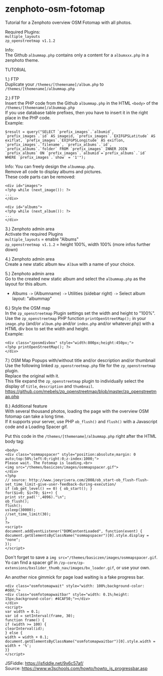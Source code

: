 # zenphoto-osm-fotomap
Tutorial for a Zenphoto overview OSM Fotomap with all photos.   

Required Plugins:   
`multiple_layouts`   
`zp_openstreetmap v1.1.2`   

Info:   
The Github `albummap.php` contains only a content for a `albumxxx.php` in a zenphoto theme.   

TUTORIAL   

1.) FTP   
Duplicate your `/themes/[themename]/album.php` to `/themes/[themename]/albummap.php`   

2.) FTP   
Insert the PHP code from the Github `albummap.php` in the HTML `<body>` of the `/themes/[themename]/albummap.php`  
If you use database table prefixes, then you have to insert it in the right place in the PHP code.   
Example:    
<pre><code>$result = query("SELECT `prefix_images`.`albumid`, `prefix_images`.`id` AS imageid, `prefix_images`.`EXIFGPSLatitude` AS exiflat, `prefix_images`.`EXIFGPSLongitude` AS exiflon, `prefix_images`.`filename`, `prefix_albums`.`id`, `prefix_albums`.`folder` FROM `prefix_images` INNER JOIN `prefix_albums` ON `prefix_images`.`albumid`=`prefix_albums`.`id` WHERE `prefix_images`.`show` = '1'");</code></pre>    
   
Info: You can freely design the `albummap.php`.   
Remove all code to display albums and pictures.   
These code parts can be removed:   
<pre><code>&lt;div id="images"&gt;
&lt;?php while (next_image()): ?&gt;
...
&lt;/div&gt;</code></pre>
<pre><code>&lt;div id="albums"&gt;
&lt;?php while (next_album()): ?&gt;
...
&lt;/div&gt;</code></pre>   

3.) Zenphoto admin area   
Activate the required Plugins   
`multiple_layouts` = enable "Albums"   
`zp_openstreetmap v1.1.2` = height 100%, width 100% (more infos further down)   

4.)  Zenphoto admin area   
Create a new static album `New Album` with a name of your choice.      

5.)  Zenphoto admin area   
Go to the created new static album and select the `albummap.php` as the layout for this album.   
- Albums `->` (Albumname) `->` Utilities (sidebar right) `->` Select album layout: "albummap"   

6.) Style the OSM map   
In the `zp_openstreetmap` Plugin settings set the width and height to "100%".   
Use the `zp_openstreetmap` PHP function `printOpenStreetMap();` in your `image.php` (and/or `album.php` and/or `index.php` and/or whatever.php) with a HTML div box to set the width and height.   
Example:   
<pre><code>&lt;div class="zposmdivbox" style="width:800px;height:450px;"&gt;
&lt;?php printOpenStreetMap(); ?&gt;
&lt;/div&gt;</code></pre>   

7.) OSM Map Popups with/without title and/or description and/or thumbnail   
Use the following linked `zp_openstreetmap.php` file for the `zp_openstreetmap` plugin.   
Replace the original with it.  
This file expand the `zp_openstreetmap` plugin to individually select the display of `title`, `description` and `thumbnail`.   
https://github.com/mebels/zp_openstreetmap/blob/master/zp_openstreetmap.php

8.) Additional feature   
With several thousand photos, loading the page with the overview OSM fotomap can take a long time.   
If it supports your server, use PHP `ob_flush()` and `flush()` with a Javascript code and a Loading Spacer gif.   
   
Put this code in the `/themes/[themename]/albummap.php` right after the HTML body tag:   
<pre><code>&lt;body&gt;
&lt;div class="osmmapspacer" style="position:absolute;margin: 0 auto;top:50%;left:0;right:0;z-index:1000;"&gt;
Please wait. The Fotomap is loading.&lt;br&gt;
&lt;img src="/themes/basiczen/images/osmmapspacer.gif"&gt;
&lt;/div&gt;
&lt;?php
// source: http://www.joeyrivera.com/2008/ob_start-ob_flush-flush-set_time_limit-give-user-feedback-during-execution/
if (ob_get_level() == 0) { ob_start(); }
for($i=0; $i<70; $i++) {
print str_pad('',4096)."\n";
ob_flush();
flush();
usleep(30000);
//set_time_limit(30); 
}
?&gt;
&lt;script&gt;
document.addEventListener("DOMContentLoaded", function(event) { 
document.getElementsByClassName("osmmapspacer")[0].style.display = "none";
});
&lt;/script&gt;</code></pre>
Don't forget to save a `img src="/themes/basiczen/images/osmmapspacer.gif`.   
Yo can find a spacer gif in `/zp-core/zp-extensions/bxslider_thumb_nav/images/bx_loader.gif`, or use your own.   
   
An another nice gimmick for page load waiting is a fake progress bar.   
<pre><code>&lt;div class="osmfotomapwait" style="width: 100%;background-color: #ddd;"&gt;
&lt;div class="osmfotomapwaitbar" style="width: 0.1%;height: 15px;background-color: #4CAF50;"&gt;&lt;/div&gt;
&lt;/div&gt;
&lt;script&gt;
var width = 0.1;
var id = setInterval(frame, 30);
function frame() {
if (width &gt;= 100) {
clearInterval(id);
} else {
width = width + 0.1;
document.getElementsByClassName("osmfotomapwaitbar")[0].style.width = width + '%';
}}
&lt;/script&gt;</code></pre>   
JSFiddle: https://jsfiddle.net/9x6c57af/   
Source: https://www.w3schools.com/howto/howto_js_progressbar.asp
